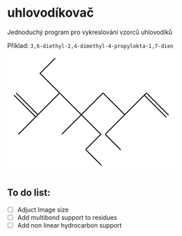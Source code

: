 # uhlovodíkovač
Jednoduchý program pro vykreslování vzorců uhlovodíků

Příklad:
<code>3,6-diethyl-2,4-dimethyl-4-propylokta-1,7-dien</code><br>
![Alt text](img.png?raw=true "Title")

## To do list:
- [ ] Adjuct Image size
- [ ] Add multibond support to residues
- [ ] Add non linear hydrocarbon support
